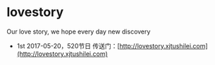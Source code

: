 # lovestory
Our love story, we hope every day new discovery

- 1st 2017-05-20，520节日    传送门：[http://lovestory.xjtushilei.com](http://lovestory.xjtushilei.com) 